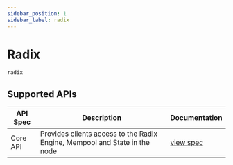 ```yaml
---
sidebar_position: 1
sidebar_label: radix
---
```


# Radix

`radix`

## Supported APIs

| API Spec | Description                                                                | Documentation                                         |
| -------- | -------------------------------------------------------------------------- | ----------------------------------------------------- |
| Core API | Provides clients access to the Radix Engine, Mempool and State in the node | [view spec](https://radix-babylon-core-api.redoc.ly/) |
